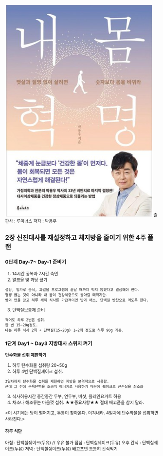 ![](../pic/image-3.png)
출판사 : 루미너스
저자 : 박용우

## 2장 신진대사를 재설정하고 체지방을 줄이기 위한 4주 플랜

### 0단계 Day-7~ Day-1 준비기
1. 14시간 공복과 7시간 숙면
2. 알코올 및 과당 끊기
```
설탕, 밀가루 음식, 과일을 프로그램이 끝날 때까지 먹지 않겠다고 결심해야 한다.
평생 끊는 것이 아니라 내 몸이 건강체중으로 돌아갈 때까지만.
빵과 면을 끊고 하루 세끼 식사를 가급적이면 밥과 채소, 단백질 반찬으로 먹도록 한다.
```
3. 단백질보충제 준비
```
적어도 하루 2번은 섭취.
한 번 15~20g정도.
나는 하루 식사 2회 + 단백질(15~20g) 1~2회 정도로 하루 90g 기준.
```

### 1단계 Day1 ~ Day3 지방대사 스위치 켜기 

**단수화물 섭취 제한하기**
1. 하루 탄수화물 섭취량 20~50g 
2. 하루 4번 단백질셰이크 섭취.
```
3일차까지 탄수화물 섭취를 제한하면 지방을 본격적으로 사용함.
근데 그 전에 근육단백을 조금씩 에너지로 사용하기 때문에 쉐이크로 근손실을 최소화
```
3. 식사허용시간 중간중간 두부, 연두부, 버섯, 플레인요거트 허용
4. 채소나 해조류는 마음껏 섭취. 
★★중요사항★★
절대 배고픔을 참지 말라.

<이 시기에는 당이 떨어지고, 두통이 찾아온다. 이겨내라. 4일차에 단수화물을 섭취하면 사라진다.>

#### 하루 식단
아침 : 단백칠쉐이크(두유) // 우유 불가
점심 : 단백칠쉐이크(두유)
오후 간식 : 단백칠쉐이크(두유)
저녁 : 단백칠쉐이크(두유)
배고프면 틈틈히 간식먹기
